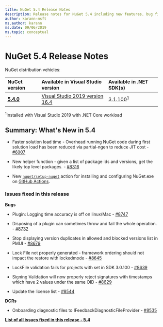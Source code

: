 ```yaml
---
title: NuGet 5.4 Release Notes
description: Release notes for NuGet 5.4 including new features, bug fixes, and DCRs.
author: karann-msft
ms.author: karann
ms.date: 09/06/2019
ms.topic: conceptual
---
```


# NuGet 5.4 Release Notes

NuGet distribution vehicles:

| NuGet version | Available in Visual Studio version| Available in .NET SDK(s)|
|:---|:---|:---|
| [**5.4.0**](https://nuget.org/downloads) | [Visual Studio 2019 version 16.4](https://visualstudio.microsoft.com/downloads/) | [3.1.100](https://dotnet.microsoft.com/download/dotnet-core/3.1)<sup>1</sup> |

<sup>1</sup>Installed with Visual Studio 2019 with .NET Core workload

## Summary: What's New in 5.4

* Faster solution load time - Overhead running NuGet code during first solution load has been reduced via partial-ngen to reduce JIT cost - [#6007](https://github.com/NuGet/Home/issues/6007)

* New helper function - given a list of package ids and versions, get the likely top level packages. - [#8316](https://github.com/NuGet/Home/issues/8316)

* New [`nuget/setup-nuget`](https://github.com/NuGet/setup-nuget) action for installing and configuring NuGet.exe on [GitHub Actions](https://github.com/features/actions).

### Issues fixed in this release

**Bugs**

* Plugin: Logging time accuracy is off on linux/Mac - [#8747](https://github.com/NuGet/Home/issues/8747)

* Disposing of a plugin can sometimes throw and fail the whole operation. - [#8732](https://github.com/NuGet/Home/issues/8732)

* Stop displaying version duplicates in allowed and blocked versions list in PMUI - [#8679](https://github.com/NuGet/Home/issues/8679)

* Lock File not properly generated - framework ordering should not impact the restore with lockedmode - [#8645](https://github.com/NuGet/Home/issues/8645)

* LockFile validation fails for projects with <RuntimeIdentifiers> set in SDK 3.0.100 - [#8639](https://github.com/NuGet/Home/issues/8639)

* Signing Validation will now properly reject signatures with timestamps which have 2 values under the same OID - [#8629](https://github.com/NuGet/Home/issues/8629)

* Update the license list - [#8544](https://github.com/NuGet/Home/issues/8544)

**DCRs**

* Onboarding diagnostic files to IFeedbackDiagnosticFileProvider - [#8535](https://github.com/NuGet/Home/issues/8535)

**[List of all issues fixed in this release - 5.4](https://github.com/nuget/home/issues?q=is%3Aissue+is%3Aclosed+milestone%3A%225.4")**
